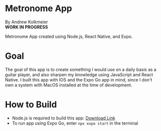 # Metronome App
By Andrew Kolkmeier  
**WORK IN PROGRESS**

Metronome App created using Node.js, React Native, and Expo.

# Goal
The goal of this app is to create something I would use on a daily basis as a guitar player, and also sharpen my knowledge using JavaScript and React Native.
I built this app with IOS and the Expo Go app in mind, since I don't own a system with MacOS installed at the time of development.


# How to Build
- Node.js is required to build this app: [Download Link](https://nodejs.org/en/download/current)
- To run app using Expo Go, enter `npx expo start` in the terminal
